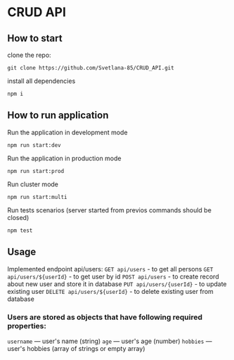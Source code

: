 # CRUD API
## How to start
clone the repo:
```
git clone https://github.com/Svetlana-85/CRUD_API.git
```
install all dependencies
```
npm i
```
## How to run application
Run the application in development mode 
```
npm run start:dev
```
Run the application in production mode 
```
npm run start:prod
```
Run cluster mode 
```
npm run start:multi
```
Run tests scenarios (server started from previos commands should be closed)
```
npm test
```
## Usage
Implemented endpoint api/users: 
`GET api/users` - to get all persons
`GET api/users/${userId}` - to get user by id
`POST api/users` - to create record about new user and store it in database
`PUT api/users/{userId}` - to update existing user
`DELETE api/users/${userId}` - to delete existing user from database
### Users are stored as objects that have following required properties:
`username` — user's name (string)
`age` — user's age (number)
`hobbies` — user's hobbies (array of strings or empty array)